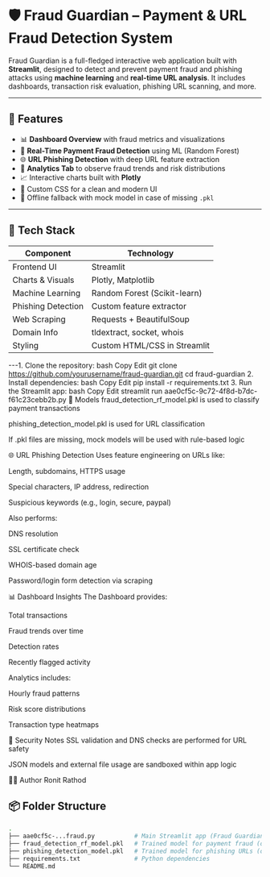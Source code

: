 # 🛡️ Fraud Guardian – Payment & URL Fraud Detection System

Fraud Guardian is a full-fledged interactive web application built with **Streamlit**, designed to detect and prevent payment fraud and phishing attacks using **machine learning** and **real-time URL analysis**. It includes dashboards, transaction risk evaluation, phishing URL scanning, and more.

---

## 🚀 Features

- 📊 **Dashboard Overview** with fraud metrics and visualizations
- 💸 **Real-Time Payment Fraud Detection** using ML (Random Forest)
- 🌐 **URL Phishing Detection** with deep URL feature extraction
- 🔬 **Analytics Tab** to observe fraud trends and risk distributions
- 📈 Interactive charts built with **Plotly**
- 🎨 Custom CSS for a clean and modern UI
- 🧠 Offline fallback with mock model in case of missing `.pkl`

---

## 🧠 Tech Stack

| Component            | Technology                      |
|---------------------|----------------------------------|
| Frontend UI         | Streamlit                        |
| Charts & Visuals    | Plotly, Matplotlib               |
| Machine Learning    | Random Forest (Scikit-learn)     |
| Phishing Detection  | Custom feature extractor         |
| Web Scraping        | Requests + BeautifulSoup         |
| Domain Info         | tldextract, socket, whois        |
| Styling             | Custom HTML/CSS in Streamlit     |

---1. Clone the repository:
bash
Copy
Edit
git clone https://github.com/yourusername/fraud-guardian.git
cd fraud-guardian
2. Install dependencies:
bash
Copy
Edit
pip install -r requirements.txt
3. Run the Streamlit app:
bash
Copy
Edit
streamlit run aae0cf5c-9c72-4f8d-b7dc-f61c23cebb2b.py
🧪 Models
fraud_detection_rf_model.pkl is used to classify payment transactions

phishing_detection_model.pkl is used for URL classification

If .pkl files are missing, mock models will be used with rule-based logic

🌐 URL Phishing Detection
Uses feature engineering on URLs like:

Length, subdomains, HTTPS usage

Special characters, IP address, redirection

Suspicious keywords (e.g., login, secure, paypal)

Also performs:

DNS resolution

SSL certificate check

WHOIS-based domain age

Password/login form detection via scraping

📊 Dashboard Insights
The Dashboard provides:

Total transactions

Fraud trends over time

Detection rates

Recently flagged activity

Analytics includes:

Hourly fraud patterns

Risk score distributions

Transaction type heatmaps

🔐 Security Notes
SSL validation and DNS checks are performed for URL safety

JSON models and external file usage are sandboxed within app logic

👨‍💻 Author
Ronit Rathod

## 📦 Folder Structure

```bash
.
├── aae0cf5c-...fraud.py           # Main Streamlit app (Fraud Guardian)
├── fraud_detection_rf_model.pkl   # Trained model for payment fraud (optional)
├── phishing_detection_model.pkl   # Trained model for phishing URLs (optional)
├── requirements.txt               # Python dependencies
└── README.md


